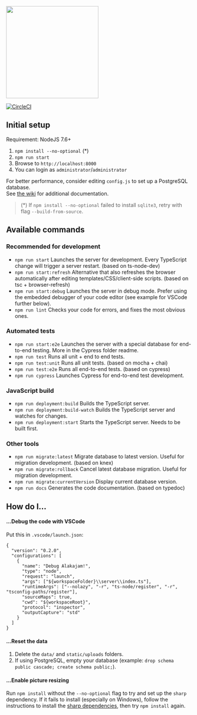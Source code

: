 <img src="https://raw.githubusercontent.com/mkalam-alami/alakajam/master/static/images/logo.png" width="250" />

[![CircleCI](https://circleci.com/gh/alakajam-team/alakajam/tree/master.svg?style=svg)](https://circleci.com/gh/alakajam-team/alakajam/tree/master)

## Initial setup

Requirement: NodeJS 7.6+

1. `npm install --no-optional` (*)
2. `npm run start`
3. Browse to `http://localhost:8000`
4. You can login as `administrator`/`administrator`

For better performance, consider editing `config.js` to set up a PostgreSQL database.  
See [the wiki](https://github.com/alakajam-team/alakajam/wiki) for additional documentation.

> (*) If `npm install --no-optional` failed to install `sqlite3`, retry with flag `--build-from-source`.

## Available commands

### Recommended for development

* `npm run start` Launches the server for development. Every TypeScript change will trigger a server restart. (based on ts-node-dev)
* `npm run start:refresh` Alternative that also refreshes the browser automatically after editing templates/CSS/client-side scripts. (based on tsc + browser-refresh)
* `npm run start:debug` Launches the server in debug mode. Prefer using the embedded debugger of your code editor (see example for VSCode further below).
* `npm run lint` Checks your code for errors, and fixes the most obvious ones.

### Automated tests

* `npm run start:e2e` Launches the server with a special database for end-to-end testing. More in the Cypress folder readme.
* `npm run test` Runs all unit + end to end tests.
* `npm run test:unit` Runs all unit tests. (based on mocha + chai)
* `npm run test:e2e` Runs all end-to-end tests. (based on cypress) 
* `npm run cypress` Launches Cypress for end-to-end test development.

### JavaScript build

* `npm run deployment:build` Builds the TypeScript server.
* `npm run deployment:build-watch` Builds the TypeScript server and watches for changes.
* `npm run deployment:start` Starts the TypeScript server. Needs to be built first.

### Other tools

* `npm run migrate:latest` Migrate database to latest version. Useful for migration development. (based on knex)
* `npm run migrate:rollback` Cancel latest database migration. Useful for migration development.
* `npm run migrate:currentVersion` Display current database version.
* `npm run docs` Generates the code documentation. (based on typedoc)

## How do I...

#### ...Debug the code with VSCode

Put this in `.vscode/launch.json`:

```
{
  "version": "0.2.0",
  "configurations": [
    {
      "name": "Debug Alakajam!",
      "type": "node",
      "request": "launch",
      "args": ["${workspaceFolder}\\server\\index.ts"],
      "runtimeArgs": ["--nolazy", "-r", "ts-node/register", "-r", "tsconfig-paths/register"],
      "sourceMaps": true,
      "cwd": "${workspaceRoot}",
      "protocol": "inspector",
      "outputCapture": "std"
    }
  ]
}
```

#### ...Reset the data

1. Delete the `data/` and `static/uploads` folders.
2. If using PostgreSQL, empty your database (example: `drop schema public cascade; create schema public;`).

#### ...Enable picture resizing

Run `npm install` without the `--no-optional` flag to try and set up the `sharp` dependency. If it fails to install (especially on Windows), follow the instructions to install the [sharp dependencies](http://sharp.dimens.io/en/stable/install/), then try `npm install` again.
